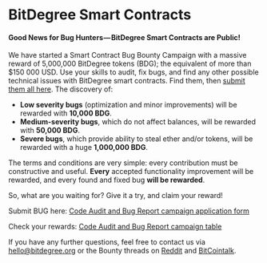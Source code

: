 # BitDegree Smart Contracts

#### Good News for Bug Hunters — BitDegree Smart Contracts are Public!

We have started a Smart Contract Bug Bounty Campaign with a massive reward of 5,000,000 BitDegree tokens (BDG); the equivalent of more than $150 000 USD. Use your skills to audit, fix bugs, and find any other possible technical issues with BitDegree smart contracts. Find them, then [submit them all here](https://docs.google.com/forms/d/e/1FAIpQLSfikArEasm0yvltO6I68qiW9mchD70kL-GRFH1R_IYHjtfWtg/viewform).
The discovery of:

* **Low severity bugs** (optimization and minor improvements) will be rewarded with **10,000 BDG**.
* **Medium-severity bugs**, which do not affect balances, will be rewarded with **50,000 BDG**.
* **Severe bugs**, which provide ability to steal ether and/or tokens, will be rewarded with a huge **1,000,000 BDG**.

The terms and conditions are very simple: every contribution must be constructive and useful. **Every** accepted functionality improvement will be rewarded, and every found and fixed bug **will be rewarded**.

So, what are you waiting for? Give it a try, and claim your reward!

Submit BUG here: [Code Audit and Bug Report campaign application form](https://docs.google.com/forms/d/e/1FAIpQLSfikArEasm0yvltO6I68qiW9mchD70kL-GRFH1R_IYHjtfWtg/viewform)

Check your rewards: [Code Audit and Bug Report campaign table](https://docs.google.com/spreadsheets/d/1dBsco0q1oXafjbI_bvF8rQw51QmM5sC8ByYyX2M6aM4/edit#gid=1127603398)

If you have any further questions, feel free to contact us via hello@bitdegree.org or the Bounty threads on [Reddit](https://www.reddit.com/r/ethdev/comments/7c0bns/150k_massive_bug_bounty_for_bitdegree_ico_smart/) and [BitCointalk](https://bitcointalk.org/index.php?topic=2225880.0).